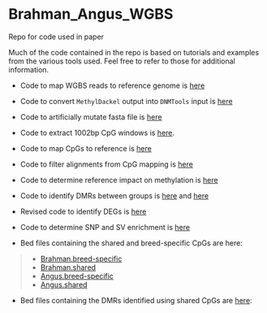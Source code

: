 # Brahman_Angus_WGBS
 Repo for code used in paper

Much of the code contained in the repo is based on tutorials and examples from the various tools used. Feel free to refer to those for additional information.

- Code to map WGBS reads to reference genome is [here](https://github.com/DaviesCentreInformatics/Brahman_Angus_WGBS/blob/main/code/main.nf)

- Code to convert `MethylDackel` output into `DNMTools` input is [here](./code/methylDackel2DNMtools.ipynb)

- Code to artificially mutate fasta file is [here](./code/mutateFasta.sh)

- Code to extract 1002bp CpG windows is [here](./code/createCpGFasta.ipynb).

- Code to map CpGs to reference is [here](./code/minimap2_align.sh)

- Code to filter alignments from CpG mapping is [here](./code/filterBam.py)

- Code to determine reference impact on methylation is [here](.code/methylation_ref_impact.ipynb)

- Code to identify DMRs between groups is [here](./code/DMR/aligned2Angus/) and [here](./code/DMR/aligned2Brahman/)
  
- Revised code to identify DEGs is [here](./code/revised_DEGs.R)

- Code to determine SNP and SV enrichment is [here](./code/enrichment.ipynb)

- Bed files containing the shared and breed-specific CpGs are here:
>- [Brahman.breed-specific](CpGs/Brahman.Breed.Specific.CpGs.bed)
>- [Brahman.shared](./CpGs/Brahman_shared/)
>- [Angus.breed-specific](CpGs/Angus.Specific.CpGs.bed)
>- [Angus.shared](./CpGs/Angus_shared/)

- Bed files containing the DMRs identified using shared CpGs are [here](DMRs/):
